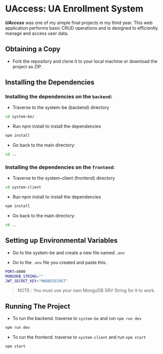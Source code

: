 # UAccess: UA Enrollment System

***UAccess*** was one of my simple final projects in my third year. This web application performs basic CRUD operations and is designed to efficiently manage and access user data.

## Obtaining a Copy
- Fork the repository and clone it to your local machine or download the project as ZIP.

## Installing the Dependencies
### Installing the dependencies on the ``backend``:

- Traverse to the system-be (backend) directory
```bash
cd system-be/
```

- Run npm install to install the dependencies
```bash
npm install
```

- Go back to the main directory:
```bash
cd ..
```

### Installing the dependencies on the ``frontend``:

- Traverse to the system-client (frontend) directory
```bash
cd system-client
```

- Run npm install to install the dependencies
```bash
npm install
```

- Go back to the main directory:
```bash
cd ..
```

## Setting up Environmental Variables
- Go to the system-be and create a new file named ```.env```

- Go to the ```.env``` file you created and paste this:
```bash
PORT=4000
MONGODB_STRING=""
JWT_SECRET_KEY="MWDBESECRET"
```
> NOTE : You must use your own MongoDB SRV String for it to work.

## Running The Project
- To run the backend. traverse to ```system-be``` and run ```npm run dev``` 
```bash
npm run dev
```

- To run the frontend. traverse to ```system-client``` and run ```npm start``` 
```bash
npm start
```

